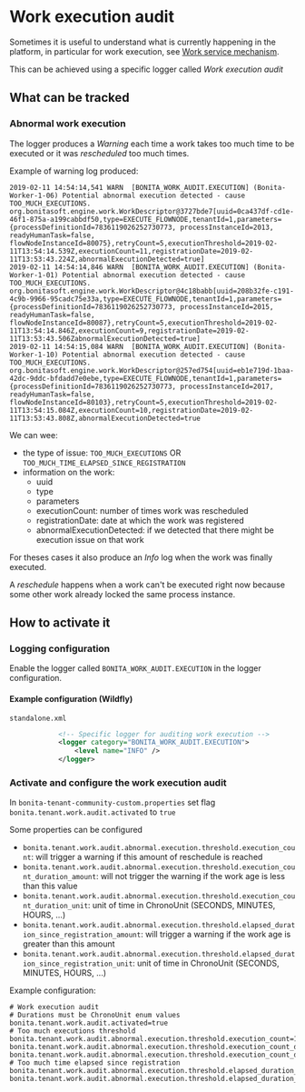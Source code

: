 # Work execution audit

Sometimes it is useful to understand what is currently happening in the platform, in particular for work execution, see [Work service mechanism](execution-sequence-states-and-transactions.md).

This can be achieved using a specific logger called _Work execution audit_

## What can be tracked

### Abnormal work execution

The logger produces a _Warning_ each time a work takes too much time to be executed or it was _rescheduled_ too much times.

Example of warning log produced:
```
2019-02-11 14:54:14,541 WARN  [BONITA_WORK_AUDIT.EXECUTION] (Bonita-Worker-1-06) Potential abnormal execution detected - cause TOO_MUCH_EXECUTIONS. org.bonitasoft.engine.work.WorkDescriptor@3727bde7[uuid=0ca437df-cd1e-46f1-875a-a199cabbdf50,type=EXECUTE_FLOWNODE,tenantId=1,parameters={processDefinitionId=7836119026252730773, processInstanceId=2013, readyHumanTask=false, flowNodeInstanceId=80075},retryCount=5,executionThreshold=2019-02-11T13:54:14.539Z,executionCount=11,registrationDate=2019-02-11T13:53:43.224Z,abnormalExecutionDetected=true]
2019-02-11 14:54:14,846 WARN  [BONITA_WORK_AUDIT.EXECUTION] (Bonita-Worker-1-01) Potential abnormal execution detected - cause TOO_MUCH_EXECUTIONS. org.bonitasoft.engine.work.WorkDescriptor@4c18babb[uuid=208b32fe-c191-4c9b-9966-95cadc75e33a,type=EXECUTE_FLOWNODE,tenantId=1,parameters={processDefinitionId=7836119026252730773, processInstanceId=2015, readyHumanTask=false, flowNodeInstanceId=80087},retryCount=5,executionThreshold=2019-02-11T13:54:14.846Z,executionCount=9,registrationDate=2019-02-11T13:53:43.506ZabnormalExecutionDetected=true]
2019-02-11 14:54:15,084 WARN  [BONITA_WORK_AUDIT.EXECUTION] (Bonita-Worker-1-10) Potential abnormal execution detected - cause TOO_MUCH_EXECUTIONS. org.bonitasoft.engine.work.WorkDescriptor@257ed754[uuid=eb1e719d-1baa-42dc-9ddc-bfdadd7e0ebe,type=EXECUTE_FLOWNODE,tenantId=1,parameters={processDefinitionId=7836119026252730773, processInstanceId=2017, readyHumanTask=false, flowNodeInstanceId=80103},retryCount=5,executionThreshold=2019-02-11T13:54:15.084Z,executionCount=10,registrationDate=2019-02-11T13:53:43.808Z,abnormalExecutionDetected=true
```

We can wee:

* the type of issue: `TOO_MUCH_EXECUTIONS` OR `TOO_MUCH_TIME_ELAPSED_SINCE_REGISTRATION`
* information on the work:
  * uuid
  * type
  * parameters
  * executionCount: number of times work was rescheduled
  * registrationDate: date at which the work was registered
  * abnormalExecutionDetected: if we detected that there might be execution issue on that work

For theses cases it also produce an _Info_ log when the work was finally executed.

A _reschedule_ happens when a work can't be executed right now because some other work already locked the same process instance.

## How to activate it

### Logging configuration

Enable the logger called `BONITA_WORK_AUDIT.EXECUTION` in the logger configuration.


#### Example configuration (Wildfly)
`standalone.xml`
```xml
            <!-- Specific logger for auditing work execution -->
            <logger category="BONITA_WORK_AUDIT.EXECUTION">
                <level name="INFO" />
            </logger>
```

### Activate and configure the work execution audit

In `bonita-tenant-community-custom.properties` set flag `bonita.tenant.work.audit.activated` to `true`


Some properties can be configured

* `bonita.tenant.work.audit.abnormal.execution.threshold.execution_count`: will trigger a warning if this amount of reschedule is reached
* `bonita.tenant.work.audit.abnormal.execution.threshold.execution_count_duration_amount`: will not trigger the warning if the work age is less than this value
* `bonita.tenant.work.audit.abnormal.execution.threshold.execution_count_duration_unit`: unit of time in ChronoUnit (SECONDS, MINUTES, HOURS, ...)
* `bonita.tenant.work.audit.abnormal.execution.threshold.elapsed_duration_since_registration_amount`: will trigger a warning if the work age is greater than this amount
* `bonita.tenant.work.audit.abnormal.execution.threshold.elapsed_duration_since_registration_unit`: unit of time in ChronoUnit (SECONDS, MINUTES, HOURS, ...)

Example configuration:

```properties
# Work execution audit
# Durations must be ChronoUnit enum values
bonita.tenant.work.audit.activated=true
# Too much executions threshold
bonita.tenant.work.audit.abnormal.execution.threshold.execution_count=10
bonita.tenant.work.audit.abnormal.execution.threshold.execution_count_duration_amount=10
bonita.tenant.work.audit.abnormal.execution.threshold.execution_count_duration_unit=MINUTES
# Too much time elapsed since registration
bonita.tenant.work.audit.abnormal.execution.threshold.elapsed_duration_since_registration_unit=MINUTES
bonita.tenant.work.audit.abnormal.execution.threshold.elapsed_duration_since_registration_amount=30
```
